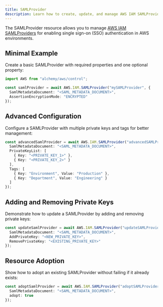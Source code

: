 ```yaml
---
title: SAMLProvider
description: Learn how to create, update, and manage AWS IAM SAMLProviders using Alchemy Cloud Control.
---
```


The SAMLProvider resource allows you to manage [AWS IAM SAMLProviders](https://docs.aws.amazon.com/iam/latest/userguide/) for enabling single sign-on (SSO) authentication in AWS environments.

## Minimal Example

Create a basic SAMLProvider with required properties and one optional property:

```ts
import AWS from "alchemy/aws/control";

const samlProvider = await AWS.IAM.SAMLProvider("mySAMLProvider", {
  SamlMetadataDocument: "<SAML_METADATA_DOCUMENT>",
  AssertionEncryptionMode: "ENCRYPTED"
});
```

## Advanced Configuration

Configure a SAMLProvider with multiple private keys and tags for better management:

```ts
const advancedSamlProvider = await AWS.IAM.SAMLProvider("advancedSAMLProvider", {
  SamlMetadataDocument: "<SAML_METADATA_DOCUMENT>",
  PrivateKeyList: [
    { Key: "<PRIVATE_KEY_1>" },
    { Key: "<PRIVATE_KEY_2>" }
  ],
  Tags: [
    { Key: "Environment", Value: "Production" },
    { Key: "Department", Value: "Engineering" }
  ]
});
```

## Adding and Removing Private Keys

Demonstrate how to update a SAMLProvider by adding and removing private keys:

```ts
const updateSamlProvider = await AWS.IAM.SAMLProvider("updateSAMLProvider", {
  SamlMetadataDocument: "<SAML_METADATA_DOCUMENT>",
  AddPrivateKey: "<NEW_PRIVATE_KEY>",
  RemovePrivateKey: "<EXISTING_PRIVATE_KEY>"
});
```

## Resource Adoption

Show how to adopt an existing SAMLProvider without failing if it already exists:

```ts
const adoptSamlProvider = await AWS.IAM.SAMLProvider("adoptSAMLProvider", {
  SamlMetadataDocument: "<SAML_METADATA_DOCUMENT>",
  adopt: true
});
```
